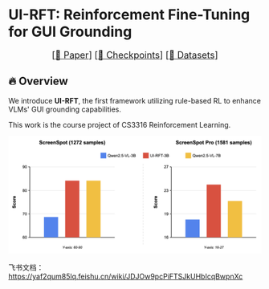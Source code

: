 # UI-RFT: Reinforcement Fine-Tuning for GUI Grounding

<font size=4><div align='center' > [[📖 Paper](https://arxiv.org/abs/2412.17589)] [[🤗 Checkpoints](https://huggingface.co/henryhe0123/UI-RFT-3B)] [[🤗 Datasets](https://huggingface.co/datasets/henryhe0123/UI-128)]</div></font>

## 🔥 Overview

We introduce **UI-RFT**, the first framework utilizing rule-based RL to enhance VLMs' GUI grounding capabilities.

This work is the course project of CS3316 Reinforcement Learning.

<a href="">
  <img src="assets/benchmark.png" alt="ben" >
</a>

飞书文档：https://yaf2qum85lq.feishu.cn/wiki/JDJOw9pcPiFTSJkUHbIcqBwpnXc
